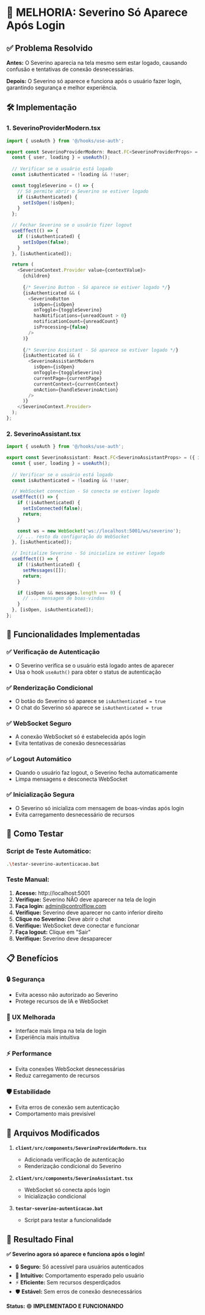 # 🔐 MELHORIA: Severino Só Aparece Após Login

## ✅ Problema Resolvido

**Antes:** O Severino aparecia na tela mesmo sem estar logado, causando confusão e tentativas de conexão desnecessárias.

**Depois:** O Severino só aparece e funciona após o usuário fazer login, garantindo segurança e melhor experiência.

## 🛠️ Implementação

### 1. **SeverinoProviderModern.tsx**
```typescript
import { useAuth } from '@/hooks/use-auth';

export const SeverinoProviderModern: React.FC<SeverinoProviderProps> = ({ children }) => {
  const { user, loading } = useAuth();
  
  // Verificar se o usuário está logado
  const isAuthenticated = !loading && !!user;

  const toggleSeverino = () => {
    // Só permite abrir o Severino se estiver logado
    if (isAuthenticated) {
      setIsOpen(!isOpen);
    }
  };

  // Fechar Severino se o usuário fizer logout
  useEffect(() => {
    if (!isAuthenticated) {
      setIsOpen(false);
    }
  }, [isAuthenticated]);

  return (
    <SeverinoContext.Provider value={contextValue}>
      {children}
      
      {/* Severino Button - Só aparece se estiver logado */}
      {isAuthenticated && (
        <SeverinoButton
          isOpen={isOpen}
          onToggle={toggleSeverino}
          hasNotifications={unreadCount > 0}
          notificationCount={unreadCount}
          isProcessing={false}
        />
      )}
      
      {/* Severino Assistant - Só aparece se estiver logado */}
      {isAuthenticated && (
        <SeverinoAssistantModern
          isOpen={isOpen}
          onToggle={toggleSeverino}
          currentPage={currentPage}
          currentContext={currentContext}
          onAction={handleSeverinoAction}
        />
      )}
    </SeverinoContext.Provider>
  );
};
```

### 2. **SeverinoAssistant.tsx**
```typescript
import { useAuth } from '@/hooks/use-auth';

export const SeverinoAssistant: React.FC<SeverinoAssistantProps> = ({ isOpen, onToggle }) => {
  const { user, loading } = useAuth();
  
  // Verificar se o usuário está logado
  const isAuthenticated = !loading && !!user;

  // WebSocket connection - Só conecta se estiver logado
  useEffect(() => {
    if (!isAuthenticated) {
      setIsConnected(false);
      return;
    }

    const ws = new WebSocket('ws://localhost:5001/ws/severino');
    // ... resto da configuração do WebSocket
  }, [isAuthenticated]);

  // Initialize Severino - Só inicializa se estiver logado
  useEffect(() => {
    if (!isAuthenticated) {
      setMessages([]);
      return;
    }

    if (isOpen && messages.length === 0) {
      // ... mensagem de boas-vindas
    }
  }, [isOpen, isAuthenticated]);
};
```

## 🎯 Funcionalidades Implementadas

### ✅ **Verificação de Autenticação**
- O Severino verifica se o usuário está logado antes de aparecer
- Usa o hook `useAuth()` para obter o status de autenticação

### ✅ **Renderização Condicional**
- O botão do Severino só aparece se `isAuthenticated = true`
- O chat do Severino só aparece se `isAuthenticated = true`

### ✅ **WebSocket Seguro**
- A conexão WebSocket só é estabelecida após login
- Evita tentativas de conexão desnecessárias

### ✅ **Logout Automático**
- Quando o usuário faz logout, o Severino fecha automaticamente
- Limpa mensagens e desconecta WebSocket

### ✅ **Inicialização Segura**
- O Severino só inicializa com mensagem de boas-vindas após login
- Evita carregamento desnecessário de recursos

## 🧪 Como Testar

### **Script de Teste Automático:**
```bash
.\testar-severino-autenticacao.bat
```

### **Teste Manual:**

1. **Acesse:** http://localhost:5001
2. **Verifique:** Severino NÃO deve aparecer na tela de login
3. **Faça login:** admin@controlflow.com
4. **Verifique:** Severino deve aparecer no canto inferior direito
5. **Clique no Severino:** Deve abrir o chat
6. **Verifique:** WebSocket deve conectar e funcionar
7. **Faça logout:** Clique em "Sair"
8. **Verifique:** Severino deve desaparecer

## 📋 Benefícios

### 🔒 **Segurança**
- Evita acesso não autorizado ao Severino
- Protege recursos de IA e WebSocket

### 🎨 **UX Melhorada**
- Interface mais limpa na tela de login
- Experiência mais intuitiva

### ⚡ **Performance**
- Evita conexões WebSocket desnecessárias
- Reduz carregamento de recursos

### 🛡️ **Estabilidade**
- Evita erros de conexão sem autenticação
- Comportamento mais previsível

## 🔧 Arquivos Modificados

1. **`client/src/components/SeverinoProviderModern.tsx`**
   - Adicionada verificação de autenticação
   - Renderização condicional do Severino

2. **`client/src/components/SeverinoAssistant.tsx`**
   - WebSocket só conecta após login
   - Inicialização condicional

3. **`testar-severino-autenticacao.bat`**
   - Script para testar a funcionalidade

## 🎉 Resultado Final

**✅ Severino agora só aparece e funciona após o login!**

- 🔒 **Seguro:** Só acessível para usuários autenticados
- 🎯 **Intuitivo:** Comportamento esperado pelo usuário
- ⚡ **Eficiente:** Sem recursos desperdiçados
- 🛡️ **Estável:** Sem erros de conexão desnecessários

**Status:** 🟢 **IMPLEMENTADO E FUNCIONANDO**
